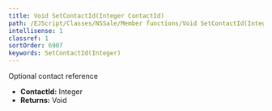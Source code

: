 ```yaml
---
title: Void SetContactId(Integer ContactId)
path: /EJScript/Classes/NSSale/Member functions/Void SetContactId(Integer p_0)
intellisense: 1
classref: 1
sortOrder: 6907
keywords: SetContactId(Integer)
---
```



Optional contact reference



* **ContactId:** Integer
* **Returns:** Void



